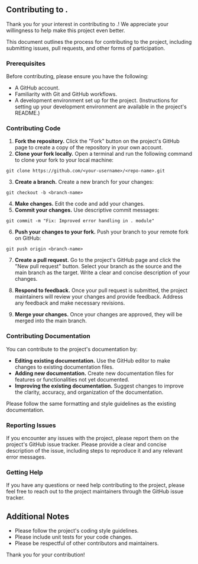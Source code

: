 ## Contributing to .

Thank you for your interest in contributing to .! We appreciate your willingness to help make this project even better.

This document outlines the process for contributing to the project, including submitting issues, pull requests, and other forms of participation.

### Prerequisites

Before contributing, please ensure you have the following:

* A GitHub account.
* Familiarity with Git and GitHub workflows.
* A development environment set up for the project. (Instructions for setting up your development environment are available in the project's README.)

### Contributing Code

1. **Fork the repository.** Click the "Fork" button on the project's GitHub page to create a copy of the repository in your own account.
2. **Clone your fork locally.** Open a terminal and run the following command to clone your fork to your local machine:

```
git clone https://github.com/<your-username>/<repo-name>.git
```

3. **Create a branch.** Create a new branch for your changes:

```
git checkout -b <branch-name>
```

4. **Make changes.** Edit the code and add your changes.
5. **Commit your changes.** Use descriptive commit messages:

```
git commit -m "Fix: Improved error handling in . module"
```

6. **Push your changes to your fork.** Push your branch to your remote fork on GitHub:

```
git push origin <branch-name>
```

7. **Create a pull request.** Go to the project's GitHub page and click the "New pull request" button. Select your branch as the source and the main branch as the target. Write a clear and concise description of your changes.

8. **Respond to feedback.** Once your pull request is submitted, the project maintainers will review your changes and provide feedback. Address any feedback and make necessary revisions.

9. **Merge your changes.** Once your changes are approved, they will be merged into the main branch.

### Contributing Documentation

You can contribute to the project's documentation by:

* **Editing existing documentation.** Use the GitHub editor to make changes to existing documentation files.
* **Adding new documentation.** Create new documentation files for features or functionalities not yet documented.
* **Improving the existing documentation.** Suggest changes to improve the clarity, accuracy, and organization of the documentation.

Please follow the same formatting and style guidelines as the existing documentation.

### Reporting Issues

If you encounter any issues with the project, please report them on the project's GitHub issue tracker. Please provide a clear and concise description of the issue, including steps to reproduce it and any relevant error messages.

### Getting Help

If you have any questions or need help contributing to the project, please feel free to reach out to the project maintainers through the GitHub issue tracker.

## Additional Notes

* Please follow the project's coding style guidelines.
* Please include unit tests for your code changes.
* Please be respectful of other contributors and maintainers.

Thank you for your contribution!